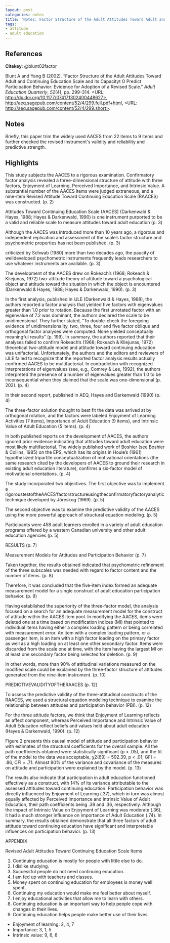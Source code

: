 ```yaml
---
layout: post
categories: notes
title: 'Notes: Factor Structure of the Adult Attitudes Toward Adult and Continuing Education Scale and its Capacity to Predict Participation Behavior: Evidence for Adoption of a Revised Scale'
tags:
- attitude
- adult education
---
```


## References

**Citekey**: @blunt02factor

Blunt A and Yang B (2002). “Factor Structure of the Adult Attitudes
Toward Adult and Continuing Education Scale and its Capacityt O Predict
Participation Behavior: Evidence for Adoption of a Revised Scale.”
_Adult Education Quarterly_, *52*(4), pp. 299-314. <URL:
http://dx.doi.org/10.1177/074171302400448627>,
http://aeq.sagepub.com/content/52/4/299.full.pdf+html, <URL:
http://aeq.sagepub.com/content/52/4/299.short>.

## Notes

Briefly, this paper trim the widely used AACES from 22 items to 9 items and further checked the revised instrument's validity and reliability and predictive strength.

## Highlights


This study subjects the AACES to a rigorous examination. Confirmatory factor analysis revealed a three-dimensional structure of attitude with three factors, Enjoyment of Learning, Perceived Importance, and Intrinsic Value. A substantial number of the AACES items were judged extraneous, and a nine-item Revised Attitude Toward Continuing Education Scale (RAACES) was constructed. (p. 2)

Attitudes Toward Continuing Education Scale (AACES) (Darkenwald & Hayes, 1988; Hayes & Darkenwald, 1990) is one instrument purported to be a valid and reliable scale to measure attitudes toward adult education (p. 3)

Although the AACES was introduced more than 10 years ago, a rigorous and independent replication and assessment of the scale’s factor structure and psychometric properties has not been published. (p. 3)

criticized by Schwab (1980) more than two decades ago, the paucity of welldeveloped psychometric instruments frequently leads researchers to use whatever instruments are available. (p. 3)

The development of the AACES drew on Rokeach’s (1968; Rokeach & Kliejunas, 1972) two-attitude theory of attitude toward a psychological object and attitude toward the situation in which the object is encountered (Darkenwald & Hayes, 1988; Hayes & Darkenwald, 1990). (p. 3)

In the first analysis, published in IJLE (Darkenwald & Hayes, 1988), the authors reported a factor analysis that yielded five factors with eigenvalues greater than 1.0 prior to rotation. Because the first unrotated factor with an eigenvalue of 7.2 was dominant, the authors declared the scale to be unidimensional. They further stated, “To double-check the foregoing evidence of unidimensionality, two, three, four and five factor oblique and orthogonal factor analyses were computed. None yielded conceptually meaningful results” (p. 199). In summary, the authors reported that their analyses failed to confirm Rokeach’s (1968; Rokeach & Kliejunas, 1972) theoretical two-attitude model and attitude toward continuing education was unifactorial. Unfortunately, the authors and the editors and reviewers of IJLE failed to recognize that the reported factor analysis results actually confirmed AACES to be multifactorial. In contradiction with recognized interpretations of eigenvalues (see, e.g., Comrey & Lee, 1992), the authors interpreted the presence of a number of eigenvalues greater than 1.0 to be inconsequential when they claimed that the scale was one-dimensional (p. 202). (p. 4)

In their second report, published in AEQ, Hayes and Darkenwald (1990) (p. 4)

The three-factor solution thought to best fit the data was arrived at by orthogonal rotation, and the factors were labeled Enjoyment of Learning Activities (7 items), Importance of Adult Education (9 items), and Intrinsic Value of Adult Education (5 items). (p. 4)

In both published reports on the development of AACES, the authors ignored prior evidence indicating that attitudes toward adult education were most likely multifactorial. The widely published work of Boshier (see Boshier & Collins, 1985) on the EPS, which has its origins in Houle’s (1961) hypothesized tripartite conceptualization of motivational orientations (the same research cited by the developers of AACES to ground their research in existing adult education literature), confirms a six-factor model of motivational orientations. (p. 4)

The study incorporated two objectives. The first objective was to implement a rigoroustestoftheAACES’factorstructureusingtheconfirmatoryfactoryanalytic technique developed by Jöreskog (1969). (p. 5)

The second objective was to examine the predictive validity of the AACES using the more powerful approach of structural equation modeling. (p. 5)

Participants were 458 adult learners enrolled in a variety of adult education programs offered by a western Canadian university and other adult education agencies (p. 5)

RESULTS (p. 7)

Measurement Models for Attitudes and Participation Behavior (p. 7)

Taken together, the results obtained indicated that psychometric refinement of the three subscales was needed with regard to factor content and the number of items. (p. 8)

Therefore, it was concluded that the five-item index formed an adequate measurement model for a single construct of adult education participation behavior. (p. 9)

Having established the superiority of the three-factor model, the analysis focused on a search for an adequate measurement model for the construct of attitude within the AACES item pool. In modifying the AACES, items were deleted one at a time based on modification indices (MI) that pointed to individual items having either a complex loading pattern or being correlated with measurement error. An item with a complex loading pattern, or a passenger item, is an item with a high factor loading on the primary factor as well as a high loading on at least one other secondary factor. Items were discarded from the scale one at time, with the item having the largest MI on at least one secondary factor being selected for deletion. (p. 9)

In other words, more than 90% of attitudinal variations measured on the modified scale could be explained by the three-factor structure of attitudes generated from the nine-item instrument. (p. 10)

PREDICTIVEVALIDITYOFTHERAACES (p. 12)

To assess the predictive validity of the three-attitudinal constructs of the RAACES, we used a structural equation modeling technique to examine the relationship between attitudes and participation behavior (PBI). (p. 12)

For the three attitude factors, we think that Enjoyment of Learning reflects an affect component, whereas Perceived Importance and Intrinsic Value of Adult Education reflect beliefs and values held about adult education (Hayes & Darkenwald, 1990). (p. 12)

Figure 2 presents this causal model of attitude and participation behavior with estimates of the structural coefficients for the overall sample. All the path coefficients obtained were statistically significant (p < .05), and the fit of the model to the data was acceptable, χ2(69) = 592.39, p < .01; GFI = .86, CFI = .71. Almost 90% of the variance and covariance of the measures on attitude and participation were explained by the model. (p. 13)

The results also indicate that participation in adult education functioned effectively as a construct, with 14% of its variance attributable to the assessed attitudes toward continuing education. Participation behavior was directly influenced by Enjoyment of Learning (.37), which in turn was almost equally affected by Perceived Importance and Intrinsic Value of Adult Education, their path coefficients being .39 and .36, respectively. Although the impact of Intrinsic Value on Enjoyment of Learning was moderate (.36), it had a much stronger influence on Importance of Adult Education (.74). In summary, the results obtained demonstrate that all three factors of adult attitude toward continuing education have significant and interpretable influences on participation behavior. (p. 13)

APPENDIX

Revised Adult Attitudes Toward Continuing Education Scale Items

1. Continuing education is mostly for people with little else to do.
2. I dislike studying.
3. Successful people do not need continuing education.
4. I am fed up with teachers and classes.
5. Money spent on continuing education for employees is money well spent.
6. Continuing my education would make me feel better about myself.
7. I enjoy educational activities that allow me to learn with others.
8. Continuing education is an important way to help people cope with changes in their lives.
9. Continuing education helps people make better use of their lives.

- Enjoyment of learning: 2, 4, 7
- Importance: 3, 1, 5
- Intrinsic value: 9, 6, 8
